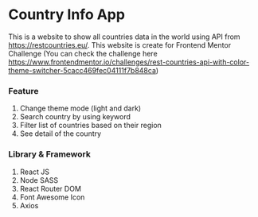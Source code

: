 # Country Info App
This is a website to show all countries data in the world using API from https://restcountries.eu/. This website is create for Frontend Mentor Challenge (You can check the challenge here https://www.frontendmentor.io/challenges/rest-countries-api-with-color-theme-switcher-5cacc469fec04111f7b848ca)

### Feature
1. Change theme mode (light and dark)
2. Search country by using keyword
3. Filter list of countries based on their region
4. See detail of the country

### Library & Framework
1. React JS
2. Node SASS
3. React Router DOM
4. Font Awesome Icon
5. Axios
